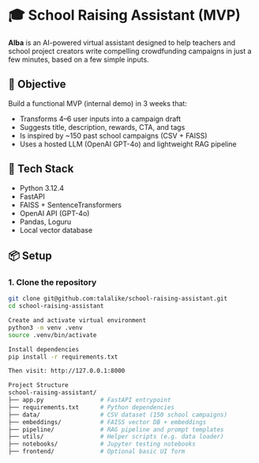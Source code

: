 # 🎓 School Raising Assistant (MVP)

**Alba** is an AI-powered virtual assistant designed to help teachers and school project creators write compelling crowdfunding campaigns in just a few minutes, based on a few simple inputs.

## 🚀 Objective

Build a functional MVP (internal demo) in 3 weeks that:
- Transforms 4–6 user inputs into a campaign draft
- Suggests title, description, rewards, CTA, and tags
- Is inspired by ~150 past school campaigns (CSV + FAISS)
- Uses a hosted LLM (OpenAI GPT-4o) and lightweight RAG pipeline

## 🧰 Tech Stack

- Python 3.12.4
- FastAPI
- FAISS + SentenceTransformers
- OpenAI API (GPT-4o)
- Pandas, Loguru
- Local vector database

## 📦 Setup

### 1. Clone the repository

```bash
git clone git@github.com:talalike/school-raising-assistant.git
cd school-raising-assistant

Create and activate virtual environment
python3 -m venv .venv
source .venv/bin/activate

Install dependencies
pip install -r requirements.txt

Then visit: http://127.0.0.1:8000

Project Structure
school-raising-assistant/
├── app.py                # FastAPI entrypoint
├── requirements.txt      # Python dependencies
├── data/                 # CSV dataset (150 school campaigns)
├── embeddings/           # FAISS vector DB + embeddings
├── pipeline/             # RAG pipeline and prompt templates
├── utils/                # Helper scripts (e.g. data loader)
├── notebooks/            # Jupyter testing notebooks
├── frontend/             # Optional basic UI form

